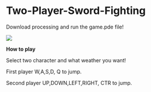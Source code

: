 # Two-Player-Sword-Fighting

Download processing and run the game.pde file!

![](https://lh3.googleusercontent.com/1OvOrqvw9wC4P9kQJruNPaEwUvoxxekW4TWLyPcF897MW7AegGzUnxSt_H4rkEIDvfyq7fTubjA)

**How to play**

Select two character and what weather you want!

First player W,A,S,D, Q to jump.

Second player UP,DOWN,LEFT,RIGHT, CTR to jump.
